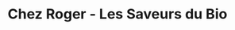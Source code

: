 ---
title: "Chez Roger - Les Saveurs du Bio"
url: /montpellier/chez-roger-les-saveurs-du-bio/
shop: légumes
---